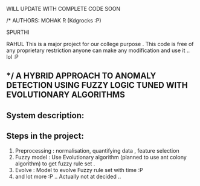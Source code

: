 
WILL UPDATE WITH COMPLETE CODE SOON

/*
AUTHORS: 
MOHAK R (Kdgrocks :P)

SPURTHI

RAHUL 
This is a major project for our college purpose . This code is free of any proprietary restriction anyone can make any modification and use it .. lol :P 
 
*/
A HYBRID APPROACH TO ANOMALY DETECTION USING FUZZY LOGIC TUNED WITH EVOLUTIONARY ALGORITHMS
------------------------------------------------------------------------------
System description:
------------------




Steps in the project:
---------------------
1. Preprocessing : normalisation, quantifying data , feature selection 
2. Fuzzy model : Use Evolutionary algorithm (planned to use ant colony algorithm) to get fuzzy rule set .
3. Evolve : Model to evolve Fuzzy rule set with time :P 
4. and lot more :P .. Actually not at decided .. 

